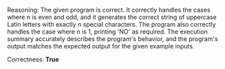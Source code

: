 Reasoning:
The given program is correct. It correctly handles the cases where n is even and odd, and it generates the correct string of uppercase Latin letters with exactly n special characters. The program also correctly handles the case where n is 1, printing 'NO' as required. The execution summary accurately describes the program's behavior, and the program's output matches the expected output for the given example inputs.

Correctness: **True**